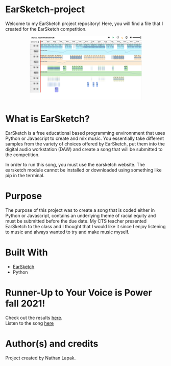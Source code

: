 # EarSketch-project
Welcome to my EarSketch project repository!
Here, you will find a file that I created for the EarSketch competition.

<div align="center">
  <img src="Earsketch.png" alt="" width="350px" height="200px" />
</div>

# What is EarSketch?
EarSketch is a free educational based programming environnment that uses Python or Javascript to create and mix music. You essentially take different samples from the variety of choices offered by EarSketch, put them into the digital audio workstation (DAW) and create a song that will be submitted to the competition. 

In order to run this song, you must use the earsketch website. The earsketch module cannot be installed or downloaded using something like pip in the terminal.

# Purpose
The purpose of this project was to create a song that is coded either in Python or Javascript, contains an underlying theme of racial equity and must be submitted before the due date. My CTS teacher presented EarSketch to the class and I thought that I would like it since I enjoy listening to music and always wanted to try and make music myself. 

# Built With
* [EarSketch](https://earsketch.gatech.edu/landing/#/)
* Python

# Runner-Up to Your Voice is Power fall 2021!
Check out the results [here](https://amazonfutureengineer.ca/your-voice-is-power-fall-2021-winners-announced/). <br>
Listen to the song [here](https://earsketch.gatech.edu/earsketch2/?sharing=MVt9pMW2-tdiEhJGZM6vXQ)

# Author(s) and credits
Project created by Nathan Lapak.
